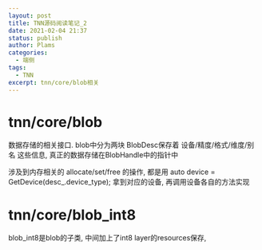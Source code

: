 ```yaml
---
layout: post
title: TNN源码阅读笔记_2
date: 2021-02-04 21:37
status: publish
author: Plams
categories: 
  - 端侧
tags:
  - TNN
excerpt: tnn/core/blob相关
---
```




# tnn/core/blob

数据存储的相关接口.   blob中分为两块 BlobDesc保存着 设备/精度/格式/维度/别名 这些信息, 真正的数据存储在BlobHandle中的指针中



涉及到内存相关的 allocate/set/free 的操作, 都是用 auto device = GetDevice(desc_.device_type); 拿到对应的设备, 再调用设备各自的方法实现



# tnn/core/blob_int8

blob_int8是blob的子类, 中间加上了int8 layer的resources保存, 